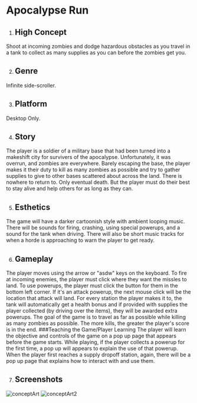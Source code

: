 # Apocalypse Run

1. ## High Concept
Shoot at incoming zombies and dodge hazardous obstacles as you travel in a tank to collect as 
many supplies as you can before the zombies get you.

2. ## Genre
Infinite side-scroller.

3. ## Platform
Desktop Only.

4. ## Story
The player is a soldier of a military base that had been turned into a makeshift city for survivers
of the apocalypse. Unfortunately, it was overrun, and zombies are everywhere. Barely escaping the base,
the player makes it their duty to kill as many zombies as possible and try to gather supplies to give
to other bases scattered about across the land. There is nowhere to return to. Only eventual death. 
But the player must do their best to stay alive and help others for as long as they can.

5. ## Esthetics
The game will have a darker cartoonish style with ambient looping music. There will be sounds for firing,
crashing, using special powerups, and a sound for the tank when driving. There will also be short music
tracks for when a horde is approaching to warn the player to get ready.

6. ## Gameplay
The player moves using the arrow or "asdw" keys on the keyboard. To fire at incoming enemies, the player 
must click where they want the missles to land. To use powerups, the player must click the button for them in the
bottom left corner. If it's an attack powerup, the next mouse click will be the location that attack
will land. For every station the player makes it to, the tank will automatically get a health bonus and if
provided with supplies the player collected (by driving over the items), they will be awarded extra powerups.
The goal of the game is to travel as far as possible while killing as many zombies as possible. The more kills,
the greater the player's score is in the end.
	###Teaching the Game/Player Learning
	The player will learn the objective and controls of the game on a pop up page that appears before the
	game starts. While playing, if the player collects a powerup for the first time, a pop up will appears
	to explain the use of that powerup. When the player first reaches a supply dropoff station, again, there
	will be a pop up page that explains how to interact with and use them.

7. ## Screenshots
![conceptArt](https://people.rit.edu/bnk5901/230/project1/media/conceptArt.jpg)
![conceptArt2](https://people.rit.edu/bnk5901/230/project1/media/conceptArt2.jpg)
